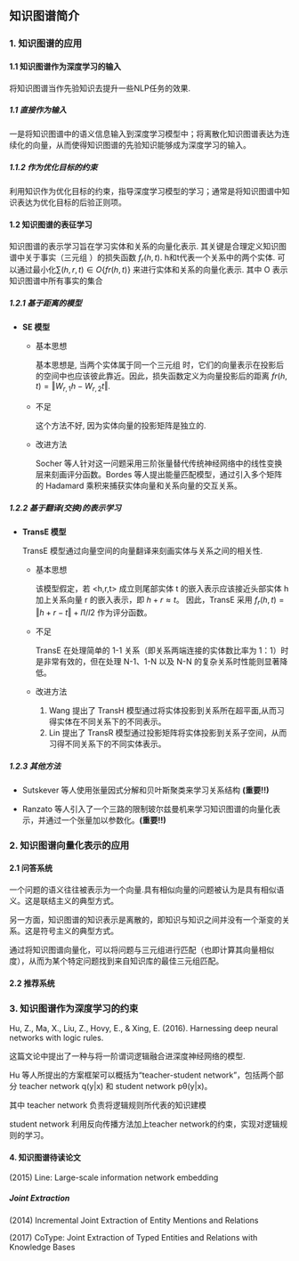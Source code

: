 ## 知识图谱简介

### 1. 知识图谱的应用

#### 1.1 知识图谱作为深度学习的输入

将知识图谱当作先验知识去提升一些NLP任务的效果.

##### 1.1 直接作为输入

一是将知识图谱中的语义信息输入到深度学习模型中；将离散化知识图谱表达为连续化的向量，从而使得知识图谱的先验知识能够成为深度学习的输入。

##### 1.1.2 作为优化目标的约束

利用知识作为优化目标的约束，指导深度学习模型的学习；通常是将知识图谱中知识表达为优化目标的后验正则项。



#### 1.2 知识图谱的表征学习

知识图谱的表示学习旨在学习实体和关系的向量化表示. 其关键是合理定义知识图谱中关于事实（三元组 ）的损失函数 $f_r(h,t)$. h和t代表一个关系中的两个实体. 可以通过最小化$∑(h,r,t)∈O \{fr(h,t)\}$ 来进行实体和关系的向量化表示.  其中 O 表示知识图谱中所有事实的集合

##### 1.2.1 **基于距离的模型**

- **SE 模型**

  - 基本思想

    基本思想是, 当两个实体属于同一个三元组  时，它们的向量表示在投影后的空间中也应该彼此靠近。因此，损失函数定义为向量投影后的距离 $fr(h,t)=‖W_{r,1}h-W_{r,2}t‖$. 

  - 不足

    这个方法不好, 因为实体向量的投影矩阵是独立的.

  - 改进方法

    Socher 等人针对这一问题采用三阶张量替代传统神经网络中的线性变换层来刻画评分函数。Bordes 等人提出能量匹配模型，通过引入多个矩阵的 Hadamard 乘积来捕获实体向量和关系向量的交互关系。

##### 1.2.2 基于翻译(交换)的表示学习

- **TransE 模型**

  TransE 模型通过向量空间的向量翻译来刻画实体与关系之间的相关性.
  - 基本思想

    该模型假定，若 <h,r,t> 成立则尾部实体 t 的嵌入表示应该接近头部实体 h 加上关系向量 r 的嵌入表示，即 $h+r≈t$。 因此，TransE 采用 $f_r(h,t)=‖h+r-t‖+l1/l2$ 作为评分函数。

  - 不足

    TransE 在处理简单的 1-1 关系（即关系两端连接的实体数比率为 1：1）时是非常有效的，但在处理 N-1、1-N 以及 N-N 的复杂关系时性能则显著降低。

  - 改进方法

    1. Wang 提出了 TransH 模型通过将实体投影到关系所在超平面,从而习得实体在不同关系下的不同表示。
    2. Lin 提出了 TransR 模型通过投影矩阵将实体投影到关系子空间，从而习得不同关系下的不同实体表示。

##### 1.2.3 其他方法

- Sutskever 等人使用张量因式分解和贝叶斯聚类来学习关系结构 **(重要!!)**


- Ranzato 等人引入了一个三路的限制玻尔兹曼机来学习知识图谱的向量化表示，并通过一个张量加以参数化。**(重要!!)**



### **2. 知识图谱向量化表示的应用**

#### 2.1 问答系统

一个问题的语义往往被表示为一个向量.具有相似向量的问题被认为是具有相似语义。这是联结主义的典型方式。

另一方面，知识图谱的知识表示是离散的，即知识与知识之间并没有一个渐变的关系。这是符号主义的典型方式。

通过将知识图谱向量化，可以将问题与三元组进行匹配（也即计算其向量相似度），从而为某个特定问题找到来自知识库的最佳三元组匹配。

#### 2.2 **推荐系统**



### 3. 知识图谱作为深度学习的约束

Hu, Z., Ma, X., Liu, Z., Hovy, E., & Xing, E. (2016). Harnessing deep neural networks with logic rules. 

这篇文论中提出了一种与将一阶谓词逻辑融合进深度神经网络的模型.

Hu 等人所提出的方案框架可以概括为“teacher-student network”，包括两个部分 teacher network q(y|x) 和 student network pθ(y|x)。

其中 teacher network 负责将逻辑规则所代表的知识建模

student network 利用反向传播方法加上teacher network的约束，实现对逻辑规则的学习。





#### 4. 知识图谱待读论文

(2015) Line: Large-scale information network embedding 



##### Joint Extraction

(2014) Incremental Joint Extraction of Entity Mentions and Relations 

(2017) CoType: Joint Extraction of Typed Entities and Relations with Knowledge Bases



